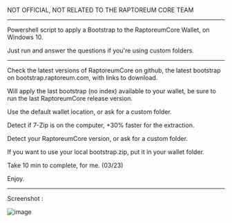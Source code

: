 NOT OFFICIAL, NOT RELATED TO THE RAPTOREUM CORE TEAM

-----------------------------------

Powershell script to apply a Bootstrap to the RaptoreumCore Wallet, on Windows 10.

Just run and answer the questions if you're using custom folders.

-----------------------------------

Check the latest versions of RaptoreumCore on github, the latest bootstrap on bootstrap.raptoreum.com, with links to download.

Will apply the last bootstrap (no index) available to your wallet, be sure to run the last RaptoreumCore release version. 

Use the default wallet location, or ask for a custom folder.

Detect if 7-Zip is on the computer, +30% faster for the extraction.

Detect your RaptoreumCore version, or ask for a custom folder.

If you want to use your local bootstrap.zip, put it in your wallet folder.

Take 10 min to complete, for me. (03/23)

Enjoy.

-----------------------------------

Screenshot :


![image](https://user-images.githubusercontent.com/22177081/223591989-3b6ee7f8-fe16-4f42-9e2a-664ddf1ba0bb.png)



